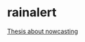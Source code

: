 rainalert
=========
[Thesis about nowcasting](http://dspace.mit.edu/bitstream/handle/1721.1/17006/54449681.pdf?sequence=1)